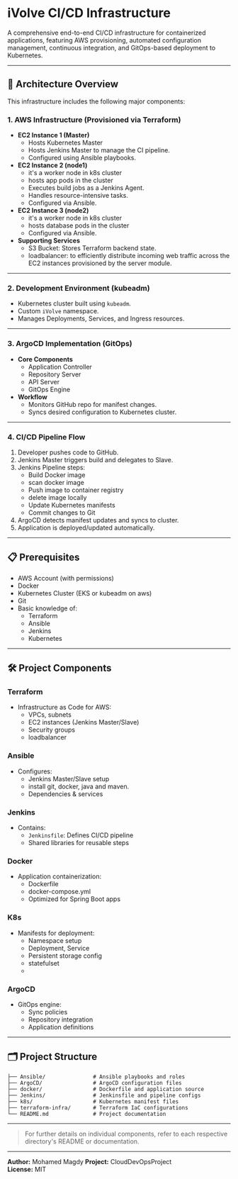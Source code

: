 # iVolve CI/CD Infrastructure

A comprehensive end-to-end CI/CD infrastructure for containerized applications, featuring AWS provisioning, automated configuration management, continuous integration, and GitOps-based deployment to Kubernetes.

---

## 🚀 Architecture Overview
This infrastructure includes the following major components:

### 1. AWS Infrastructure (Provisioned via Terraform)
- **EC2 Instance 1 (Master)**
  - Hosts Kubernetes Master
  - Hosts Jenkins Master to manage the CI pipeline.
  - Configured using Ansible playbooks.
- **EC2 Instance 2 (node1)**
  - it's a worker node in k8s cluster
  - hosts app pods in the cluster
  - Executes build jobs as a Jenkins Agent.
  - Handles resource-intensive tasks.
  - Configured via Ansible.
- **EC2 Instance 3 (node2)**  
  - it's a worker node in k8s cluster
  - hosts database pods in the cluster
  - Configured via Ansible.  
- **Supporting Services**
  - S3 Bucket: Stores Terraform backend state.
  - loadbalancer: to efficiently distribute incoming web traffic across the EC2 instances provisioned by the server module.
---
### 2. Development Environment (kubeadm)
- Kubernetes cluster built using `kubeadm`.
- Custom `iVolve` namespace.
- Manages Deployments, Services, and Ingress resources.
---
### 3. ArgoCD Implementation (GitOps)
- **Core Components**
  - Application Controller
  - Repository Server
  - API Server
  - GitOps Engine
- **Workflow**
  - Monitors GitHub repo for manifest changes.
  - Syncs desired configuration to Kubernetes cluster.
---
### 4. CI/CD Pipeline Flow
1. Developer pushes code to GitHub.
2. Jenkins Master triggers build and delegates to Slave.
3. Jenkins Pipeline steps:
   - Build Docker image
   - scan docker image
   - Push image to container registry
   - delete image locally
   - Update Kubernetes manifests
   - Commit changes to Git
4. ArgoCD detects manifest updates and syncs to cluster.
5. Application is deployed/updated automatically.


---

## 📋 Prerequisites
- AWS Account (with permissions)
- Docker
- Kubernetes Cluster (EKS or kubeadm on aws)
- Git
- Basic knowledge of:
  - Terraform
  - Ansible
  - Jenkins
  - Kubernetes

---


## 🛠️ Project Components

### Terraform
- Infrastructure as Code for AWS:
  - VPCs, subnets
  - EC2 instances (Jenkins Master/Slave)
  - Security groups
  - loadbalancer


### Ansible
- Configures:
  - Jenkins Master/Slave setup
  - install git, docker, java and maven.
  - Dependencies & services


### Jenkins
- Contains:
  - `Jenkinsfile`: Defines CI/CD pipeline
  - Shared libraries for reusable steps

### Docker
- Application containerization:
  - Dockerfile
  - docker-compose.yml
  - Optimized for Spring Boot apps

### K8s
- Manifests for deployment:
  - Namespace setup
  - Deployment, Service
  - Persistent storage config
  - statefulset 
  - 

### ArgoCD
- GitOps engine:
  - Sync policies
  - Repository integration
  - Application definitions

---

## 🗂️ Project Structure
```
├── Ansible/               # Ansible playbooks and roles
├── ArgoCD/                # ArgoCD configuration files
├── docker/                # Dockerfile and application source
├── Jenkins/               # Jenkinsfile and pipeline configs
├── k8s/                   # Kubernetes manifest files
├── terraform-infra/       # Terraform IaC configurations
└── README.md              # Project documentation
```

---

> For further details on individual components, refer to each respective directory's README or documentation.

---



**Author:** Mohamed Magdy 
**Project:** CloudDevOpsProject  
**License:** MIT

